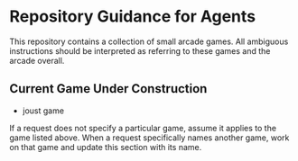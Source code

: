 # Repository Guidance for Agents

This repository contains a collection of small arcade games. All ambiguous instructions should be interpreted as referring to these games and the arcade overall.

## Current Game Under Construction
- joust game

If a request does not specify a particular game, assume it applies to the game listed above. When a request specifically names another game, work on that game and update this section with its name.
